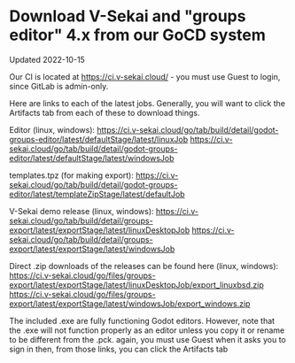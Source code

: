 # Download V-Sekai and "groups editor" 4.x from our GoCD system

Updated 2022-10-15

Our CI is located at https://ci.v-sekai.cloud/ - you must use Guest to login, since GitLab is admin-only.

Here are links to each of the latest jobs. Generally, you will want to click the Artifacts tab from each of these to download things.

Editor (linux, windows):
https://ci.v-sekai.cloud/go/tab/build/detail/godot-groups-editor/latest/defaultStage/latest/linuxJob
https://ci.v-sekai.cloud/go/tab/build/detail/godot-groups-editor/latest/defaultStage/latest/windowsJob

templates.tpz (for making export):
https://ci.v-sekai.cloud/go/tab/build/detail/godot-groups-editor/latest/templateZipStage/latest/defaultJob

V-Sekai demo release (linux, windows):
https://ci.v-sekai.cloud/go/tab/build/detail/groups-export/latest/exportStage/latest/linuxDesktopJob
https://ci.v-sekai.cloud/go/tab/build/detail/groups-export/latest/exportStage/latest/windowsJob

Direct .zip downloads of the releases can be found here (linux, windows):
https://ci.v-sekai.cloud/go/files/groups-export/latest/exportStage/latest/linuxDesktopJob/export_linuxbsd.zip
https://ci.v-sekai.cloud/go/files/groups-export/latest/exportStage/latest/windowsJob/export_windows.zip 

The included .exe are fully functioning Godot editors. However, note that the .exe will not function properly as an editor unless you copy it or rename to be different from the .pck. again, you must use Guest when it asks you to sign in then, from those links, you can click the Artifacts tab